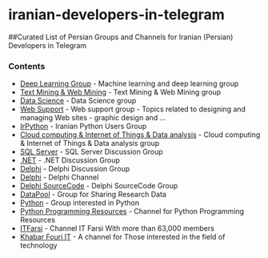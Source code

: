# iranian-developers-in-telegram
##Curated List of Persian Groups and Channels for Iranian (Persian) Developers in Telegram
### Contents
 - [Deep Learning Group](https://telegram.me/joinchat/Ba_oHz3_zWPo9CzLKoquvw) - Machine learning and deep learning group
 - [Text Mining & Web Mining](https://telegram.me/joinchat/BCuwFj7gB2aeH_76bNz5dQ) - Text Mining & Web Mining group
 - [Data Science](https://telegram.me/joinchat/CVZpEj0EaiNQ47bY-4ko5g) - Data Science group
 - [Web Support](https://telegram.me/joinchat/Amapzzu5N7KU9l8i9biQVw) - Web support group - Topics related to designing and managing Web sites - graphic design and ...
 - [IrPython](https://telegram.me/joinchat/BFAsrj2D5okEHzEZfhuTpw) - Iranian Python Users Group
 - [Cloud computing & Internet of Things & Data analysis](https://telegram.me/joinchat/Dgpq2T9U20xQA_mIryMTgQ) - Cloud computing & Internet of Things & Data analysis group
 - [SQL Server](https://telegram.me/joinchat/BTQQtzy50j-IxIAOKHWwVg) - SQL Server Discussion Group 
 - [.NET](https://telegram.me/joinchat/AjZjNTzwymqmrz9HY2BCzw) - .NET Discussion Group
 - [Delphi](https://telegram.me/joinchat/Bia5cD6E3fj8di6UgAxvSw) - Delphi Discussion Group
 - [Delphi](https://telegram.me/Embarcadero_Delphi) - Delphi Channel 
 - [Delphi SourceCode](https://telegram.me/joinchat/Bvjv_j9Ra3U6gQFk9Ek2Lw) - Delphi SourceCode Group
 - [DataPool](https://telegram.me/joinchat/BEtl7zy6mdKn6qOsgGYMfg) - Group for Sharing Research Data
 - [Python](https://telegram.me/joinchat/BR1mSTwSfWdmkxmyF4Gpig) - Group interested in Python
 - [Python Programming Resources](https://telegram.me/pythony) - Channel for Python Programming Resources
 - [ITFarsi](https://telegram.me/ITFarsi) - Channel IT Farsi With more than 63,000 members
 - [Khabar Fouri IT](https://telegram.me/Khabar_Fouri_IT) - A channel for Those interested in the field of technology
